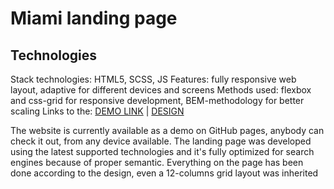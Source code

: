 # Miami landing page

## Technologies
Stack technologies: HTML5, SCSS, JS
Features: fully responsive web layout, adaptive for different devices and screens
Methods used: flexbox and css-grid for responsive development, BEM-methodology for better scaling
Links to the: [DEMO LINK](https://sasha-kozlovskyy.github.io/MIAMI/) | [DESIGN](https://www.figma.com/file/nHz8bflIwJaWP3P99vKTH5/miami_home_new?node-id=16033%3A3)

The website is currently available as a demo on GitHub pages, anybody can check it out, from any device available. The landing page was developed using the latest supported technologies and it's fully optimized for search engines because of proper semantic. Everything on the page has been done according to the design, even a 12-columns grid layout was inherited
